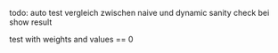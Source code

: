 todo:
auto test vergleich zwischen naive und dynamic
sanity check bei show result

test with weights and values == 0